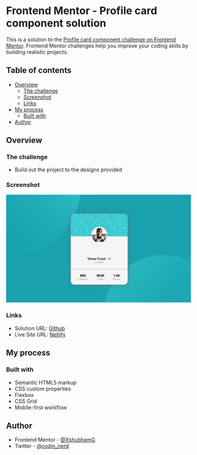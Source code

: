 # Frontend Mentor - Profile card component solution

This is a solution to the [Profile card component challenge on Frontend Mentor](https://www.frontendmentor.io/challenges/profile-card-component-cfArpWshJ). Frontend Mentor challenges help you improve your coding skills by building realistic projects. 

## Table of contents

- [Overview](#overview)
  - [The challenge](#the-challenge)
  - [Screenshot](#screenshot)
  - [Links](#links)
- [My process](#my-process)
  - [Built with](#built-with)
- [Author](#author)

## Overview

### The challenge

- Build out the project to the designs provided

### Screenshot

![](./screenshot.jpg)

### Links

- Solution URL: [Github](https://github.com/XshubhamG/profile-card.git
)
- Live Site URL: [Netlify](https://dainty-lily-fd779c.netlify.app)

## My process

### Built with

- Semantic HTML5 markup
- CSS custom properties
- Flexbox
- CSS Grid
- Mobile-first workflow

## Author

- Frontend Mentor - [@XshubhamG](https://www.frontendmentor.io/profile/XshubhamG)
- Twitter - [@codin_nerd](https://www.twitter.com/codin_nerd)

